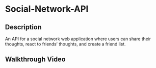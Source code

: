 # Social-Network-API

## Description 
An API for a social network web application where users can share their thoughts, react to friends’ thoughts, and create a friend list. 
## Walkthrough Video

